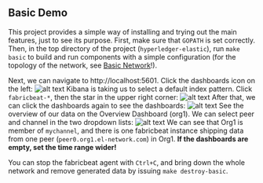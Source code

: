 ## Basic Demo

This project provides a simple way of installing and trying out the main features, just to see its purpose. First, make sure that `GOPATH` is set correctly. Then, in the top directory of the project (`hyperledger-elastic`), run `make basic` to build and run components with a simple configuration (for the topology of the network, see [Basic Network](https://github.com/balazsprehoda/hyperledger-elastic/tree/master#basic-network)!).

Next, we can navigate to http://localhost:5601.
Click the dashboards icon on the left:
![alt text](https://github.com/balazsprehoda/hyperledger-elastic/blob/master/docs/images/Starting_page.png "Kibana starting page")
Kibana is taking us to select a default index pattern. Click `fabricbeat-*`, then the star in the upper right corner:
![alt text](https://github.com/balazsprehoda/hyperledger-elastic/blob/master/docs/images/Index_pattern_selection_basic.png "Setting default index pattern")
After that, we can click the dashboards again to see the dashboards:
![alt text](https://github.com/balazsprehoda/hyperledger-elastic/blob/master/docs/images/Dashboards_basic.png "Dashboards")
See the overview of our data on the Overview Dashboard (org1). We can select peer and channel in the two dropdown lists:
![alt text](https://github.com/balazsprehoda/hyperledger-elastic/blob/master/docs/images/Org1_overview_basic.png "Org1 overview")
We can see that Org1 is member of `mychannel`, and there is one fabricbeat instance shipping data from one peer (`peer0.org1.el-network.com`) in Org1.
**If the dashboards are empty, set the time range wider!**

You can stop the fabricbeat agent with `Ctrl+C`, and bring down the whole network and remove generated data by issuing `make destroy-basic`.